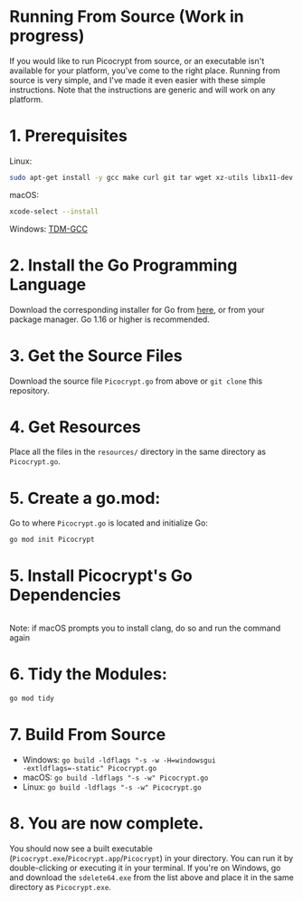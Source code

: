 # Running From Source (Work in progress)
If you would like to run Picocrypt from source, or an executable isn't available for your platform, you've come to the right place. Running from source is very simple, and I've made it even easier with these simple instructions. Note that the instructions are generic and will work on any platform.

# 1. Prerequisites
Linux:
```bash
sudo apt-get install -y gcc make curl git tar wget xz-utils libx11-dev libxcursor-dev libxrandr-dev libxinerama-dev libxi-dev libgl1-mesa-dev libxxf86vm-dev libgtk-3-dev xdg-utils && sudo apt-get install -y libglx-dev || echo "" && sudo apt-get install -y xclip || sudo apt-get install xsel
```
macOS:
```bash
xcode-select --install
```
Windows: [TDM-GCC](https://jmeubank.github.io/tdm-gcc/)

# 2. Install the Go Programming Language
Download the corresponding installer for Go from <a href="https://golang.org/dl">here</a>, or from your package manager. Go 1.16 or higher is recommended.

# 3. Get the Source Files
Download the source file `Picocrypt.go` from above or `git clone` this repository.

# 4. Get Resources
Place all the files in the `resources/` directory in the same directory as `Picocrypt.go`.

# 5. Create a go.mod:
Go to where `Picocrypt.go` is located and initialize Go:
```bash
go mod init Picocrypt
```

# 5. Install Picocrypt's Go Dependencies
```bash

```
Note: if macOS prompts you to install clang, do so and run the command again

# 6. Tidy the Modules:
```bash
go mod tidy
```
# 7. Build From Source
- Windows: <code>go build -ldflags "-s -w -H=windowsgui -extldflags=-static" Picocrypt.go</code>
- macOS: <code>go build -ldflags "-s -w" Picocrypt.go</code>
- Linux: <code>go build -ldflags "-s -w" Picocrypt.go</code>

# 8. You are now complete.
You should now see a built executable (`Picocrypt.exe`/`Picocrypt.app`/`Picocrypt`) in your directory. You can run it by double-clicking or executing it in your terminal. If you're on Windows, go and download the `sdelete64.exe` from the list above and place it in the same directory as `Picocrypt.exe`.
